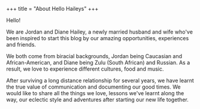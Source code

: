 +++
title = "About Hello Haileys"
+++


Hello!

We are Jordan and Diane Hailey, a newly married husband and wife who've been inspired to start this blog by our amazing opportunities, experiences and friends.

We both come from biracial backgrounds, Jordan being Caucasian and African-American, and Diane being Zulu (South African) and Russian. As a result, we love to experience different cultures, food and music.

After surviving a long distance relationship for several years, we have learnt the true value of communication and documenting our good times. We would like to share all the things we love, lessons we've learnt along the way, our eclectic style and adventures after starting our new life together.
